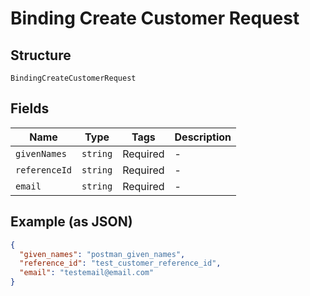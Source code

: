 
# Binding Create Customer Request

## Structure

`BindingCreateCustomerRequest`

## Fields

| Name | Type | Tags | Description |
|  --- | --- | --- | --- |
| `givenNames` | `string` | Required | - |
| `referenceId` | `string` | Required | - |
| `email` | `string` | Required | - |

## Example (as JSON)

```json
{
  "given_names": "postman_given_names",
  "reference_id": "test_customer_reference_id",
  "email": "testemail@email.com"
}
```

